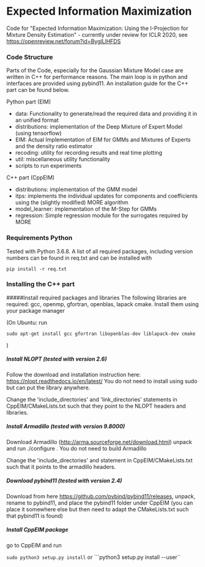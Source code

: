 # Expected Information Maximization
Code for "Expected Information Maximization: Using the I-Projection for Mixture Density Estimation" - currently under
review for ICLR 2020, see https://openreview.net/forum?id=ByglLlHFDS


### Code Structure
Parts of the Code, especially for the Gaussian Mixture Model case are written in C++ for performance reasons. The main
loop is in python and  interfaces are provided using pybind11. An installation guide for the C++ part can be found below.

Python part (EIM)
- data: Functionality to generate/read the required data and providing it in an unified format
- distributions: implementation of the Deep Mixture of Expert Model (using tensorflow)
- EIM: Actual Implementation of EIM for GMMs and Mixtures of Experts and the density ratio estimator
- recoding: utility for recording results and real time plotting
- util: miscellaneous utility functionality 
- scripts to run experiments



C++ part (CppEIM)
- distributions: implementation of the GMM model
- itps: implements the individual updates for components and coefficients using the (slightly modified) MORE algorithm
- model_learner: implementation of the M-Step for GMMs
- regression: Simple regression module for the surrogates required by MORE
  

### Requirements Python 
Tested with Python 3.6.8. A list of all required packages, including version numbers can be found in req.txt and can
be installed with
 
```pip install -r req.txt```

### Installing the C++ part

#####Install required packages and libraries 
The following libraries are required: gcc, openmp, gfortran, openblas, lapack cmake. Install them using your package manager

(On Ubuntu: run

```sudo apt-get install gcc gfortran libopenblas-dev liblapack-dev cmake ```

) 
     
##### Install NLOPT (tested with version 2.6)
Follow the download and installation instruction here: https://nlopt.readthedocs.io/en/latest/
You do not need to install using sudo but can put the library anywhere.

Change the 'include_directories' and 'link_directories' statements in CppEIM/CMakeLists.txt such that they point to the
NLOPT headers and libraries. 

##### Install Armadillo (tested with version 9.8000)

Download Armadillo (http://arma.sourceforge.net/download.html) unpack and run ./configure . You do not need to build 
Armadillo

Change the 'include_directories' and statement in CppEIM/CMakeLists.txt such that it points to the
armadillo headers. 


##### Download pybind11 (tested with version 2.4)

Download from here https://github.com/pybind/pybind11/releases, unpack, rename to pybind11, and place the pybind11 
folder under CppEIM (you can place it somewhere else but then need to adapt the CMakeLists.txt such that pybind11 is found)

##### Install CppEIM package 
go to CppEIM and run 

```sudo python3 setup.py install``` or ```python3 setup.py install --user``

